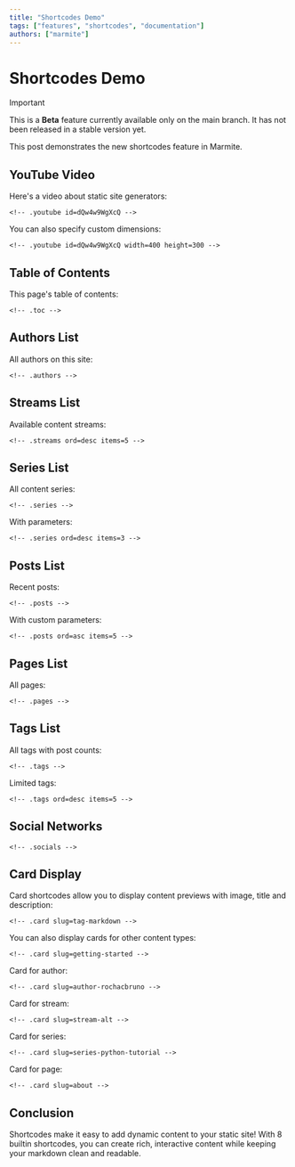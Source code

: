 ```yaml
---
title: "Shortcodes Demo"
tags: ["features", "shortcodes", "documentation"]
authors: ["marmite"]
---
```


# Shortcodes Demo

> [!IMPORTANT]
> This is a **Beta** feature currently available only on the main branch. It has not been released in a stable version yet.

This post demonstrates the new shortcodes feature in Marmite.

## YouTube Video

Here's a video about static site generators:

```
<!-- .youtube id=dQw4w9WgXcQ -->
```

<!-- .youtube id=dQw4w9WgXcQ -->

You can also specify custom dimensions:

```
<!-- .youtube id=dQw4w9WgXcQ width=400 height=300 -->
```

<!-- .youtube id=dQw4w9WgXcQ width=400 height=300 -->

## Table of Contents

This page's table of contents:

```
<!-- .toc -->
```

<!-- .toc -->

## Authors List

All authors on this site:

```
<!-- .authors -->
```
<!-- .authors -->

## Streams List

Available content streams:

```
<!-- .streams ord=desc items=5 -->
```

<!-- .streams ord=desc items=5 -->

## Series List

All content series:

```
<!-- .series -->
```

<!-- .series -->

With parameters:

```
<!-- .series ord=desc items=3 -->
```

<!-- .series ord=desc items=3 -->

## Posts List

Recent posts:

```
<!-- .posts -->
```
<!-- .posts -->

With custom parameters:

```
<!-- .posts ord=asc items=5 -->
```
<!-- .posts ord=asc items=5 -->


## Pages List

All pages:

```
<!-- .pages -->
```

<!-- .pages -->

## Tags List

All tags with post counts:

```
<!-- .tags -->
```

<!-- .tags -->

Limited tags:

```
<!-- .tags ord=desc items=5 -->
```

<!-- .tags ord=desc items=5 -->


## Social Networks

```
<!-- .socials -->
```

<!-- .socials -->

## Card Display

Card shortcodes allow you to display content previews with image, title and description:

```
<!-- .card slug=tag-markdown -->
```

<!-- .card slug=tag-markdown -->

You can also display cards for other content types:

```
<!-- .card slug=getting-started -->
```

<!-- .card slug=getting-started -->

Card for author:

```
<!-- .card slug=author-rochacbruno -->
```

<!-- .card slug=author-rochacbruno -->

Card for stream:

```
<!-- .card slug=stream-alt -->
```

<!-- .card slug=stream-alt -->

Card for series:

```
<!-- .card slug=series-python-tutorial -->
```

<!-- .card slug=series-python-tutorial -->

Card for page:

```
<!-- .card slug=about -->
```

<!-- .card slug=about -->


## Conclusion

Shortcodes make it easy to add dynamic content to your static site! With 8 builtin shortcodes, you can create rich, interactive content while keeping your markdown clean and readable.